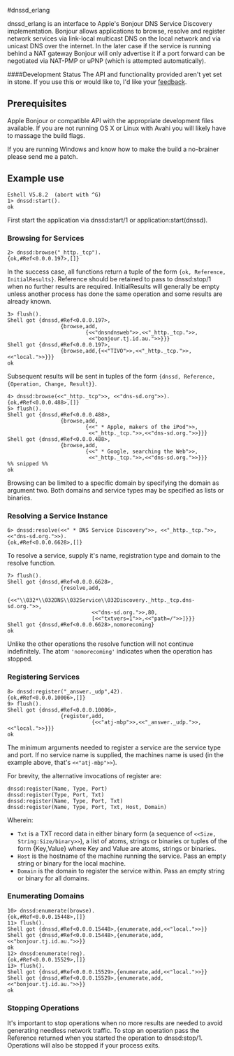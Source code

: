 #dnssd_erlang

dnssd_erlang is an interface to Apple's Bonjour DNS Service Discovery implementation. Bonjour allows applications to browse, resolve and register network services via link-local multicast DNS on the local network and via unicast DNS over the internet. In the later case if the service is running behind a NAT gateway Bonjour will only advertise it if a port forward can be negotiated via NAT-PMP or uPNP (which is attempted automatically).

####Development Status
The API and functionality provided aren't yet set in stone. If you use this or would like to, I'd like your [feedback](http://andrew.tj.id.au/email).

## Prerequisites

Apple Bonjour or compatible API with the appropriate development files available. If you are not running OS X or Linux with Avahi you will likely have to massage the build flags.

If you are running Windows and know how to make the build a no-brainer please send me a patch.

## Example use

    Eshell V5.8.2  (abort with ^G)
    1> dnssd:start().
    ok

First start the application via dnssd:start/1 or application:start(dnssd).

### Browsing for Services

    2> dnssd:browse("_http._tcp").
    {ok,#Ref<0.0.0.197>,[]}

In the success case, all functions return a tuple of the form `{ok, Reference, InitialResults}`. Reference should be retained to pass to dnssd:stop/1 when no further results are required. InitialResults will generally be empty unless another process has done the same operation and some results are already known.

    3> flush().
    Shell got {dnssd,#Ref<0.0.0.197>,
                     {browse,add,
                             {<<"dnsndnsweb">>,<<"_http._tcp.">>,
                              <<"bonjour.tj.id.au.">>}}}
    Shell got {dnssd,#Ref<0.0.0.197>,
                     {browse,add,{<<"TIVO">>,<<"_http._tcp.">>,<<"local.">>}}}
    ok

Subsequent results will be sent in tuples of the form `{dnssd, Reference, {Operation, Change, Result}}`.

    4> dnssd:browse(<<"_http._tcp">>, <<"dns-sd.org">>).
    {ok,#Ref<0.0.0.488>,[]}
    5> flush().
    Shell got {dnssd,#Ref<0.0.0.488>,
                     {browse,add,
                             {<<" * Apple, makers of the iPod">>,
                              <<"_http._tcp.">>,<<"dns-sd.org.">>}}}
    Shell got {dnssd,#Ref<0.0.0.488>,
                     {browse,add,
                             {<<" * Google, searching the Web">>,
                              <<"_http._tcp.">>,<<"dns-sd.org.">>}}}
    %% snipped %%
    ok

Browsing can be limited to a specific domain by specifying the domain as argument two. Both domains and service types may be specified as lists or binaries.

### Resolving a Service Instance

    6> dnssd:resolve(<<" * DNS Service Discovery">>, <<"_http._tcp.">>, <<"dns-sd.org.">>). 
    {ok,#Ref<0.0.0.6628>,[]}

To resolve a service, supply it's name, registration type and domain to the resolve function.

    7> flush().
    Shell got {dnssd,#Ref<0.0.0.6628>,
                     {resolve,add,
                              {<<"\\032*\\032DNS\\032Service\\032Discovery._http._tcp.dns-sd.org.">>,
                               <<"dns-sd.org.">>,80,
                               [<<"txtvers=1">>,<<"path=/">>]}}}
    Shell got {dnssd,#Ref<0.0.0.6628>,nomorecoming}
    ok

Unlike the other operations the resolve function will not continue indefinitely. The atom `'nomorecoming'` indicates when the operation has stopped.

### Registering Services

    8> dnssd:register("_answer._udp",42).
    {ok,#Ref<0.0.0.10006>,[]}
    9> flush().
    Shell got {dnssd,#Ref<0.0.0.10006>,
                     {register,add,
                               {<<"atj-mbp">>,<<"_answer._udp.">>,<<"local.">>}}}
    ok

The minimum arguments needed to register a service are the service type and port. If no service name is supplied, the machines name is used (in the example above, that's `<<"atj-mbp">>`).

For brevity, the alternative invocations of register are:

    dnssd:register(Name, Type, Port)
    dnssd:register(Type, Port, Txt)
    dnssd:register(Name, Type, Port, Txt)
    dnssd:register(Name, Type, Port, Txt, Host, Domain)

Wherein:

 * `Txt` is a TXT record data in either binary form (a sequence of `<<Size, String:Size/binary>>`), a list of atoms, strings or binaries or tuples of the form {Key,Value} where Key and Value are atoms, strings or binaries.
 * `Host` is the hostname of the machine running the service. Pass an empty string or binary for the local machine.
 * `Domain` is the domain to register the service within. Pass an empty string or binary for all domains.

### Enumerating Domains

    10> dnssd:enumerate(browse).
    {ok,#Ref<0.0.0.15448>,[]}
    11> flush().
    Shell got {dnssd,#Ref<0.0.0.15448>,{enumerate,add,<<"local.">>}}
    Shell got {dnssd,#Ref<0.0.0.15448>,{enumerate,add,<<"bonjour.tj.id.au.">>}}
    ok
    12> dnssd:enumerate(reg).
    {ok,#Ref<0.0.0.15529>,[]}
    13> flush().
    Shell got {dnssd,#Ref<0.0.0.15529>,{enumerate,add,<<"local.">>}}
    Shell got {dnssd,#Ref<0.0.0.15529>,{enumerate,add,<<"bonjour.tj.id.au.">>}}
    ok

### Stopping Operations

It's important to stop operations when no more results are needed to avoid generating needless network traffic. To stop an operation pass the Reference returned when you started the operation to dnssd:stop/1. Operations will also be stopped if your process exits.